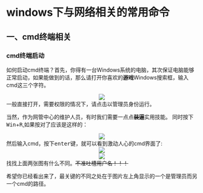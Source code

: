 # windows下与网络相关的常用命令
## 一、cmd终端相关  
### cmd终端启动  
如何启动cmd终端？首先，你得有一台Windows系统的电脑，其次保证电脑能够正常启动，如果能做到的话，那么请打开你喜欢的<del><b>游戏</b></del>Windows搜索框，输入cmd这三个字符。
<center><img src="https://wx1.sbimg.cn/2020/09/17/G2tMh.png"></center>  
一般直接打开，需要权限的情况下，请点击以管理员身份运行。  

当然，作为网管中心的维护人员，有时我们需要一点点<del><b>装逼</b></del>实用技能。
同时按下<kbd>Win</kbd>+<kbd>R</kbd>,如果按对了应该是这样的： 


<center><img src="https://wx2.sbimg.cn/2020/09/17/G27VR.png"></center>
然后输入cmd，按下<kbd>enter</kbd>键，就可以看到激动人心的cmd界面了:  


<center><img src="https://wx1.sbimg.cn/2020/09/17/G2K6I.png"></center>
<center><img src="https://wx2.sbimg.cn/2020/09/17/G2YlG.png"></center>
找找上面两张图有什么不同。<del>不准吐槽用户名！！！</del>    


希望你已经看出来了，最关键的不同之处在于图片左上角显示的一个是管理员而另一个cmd的路径。  

